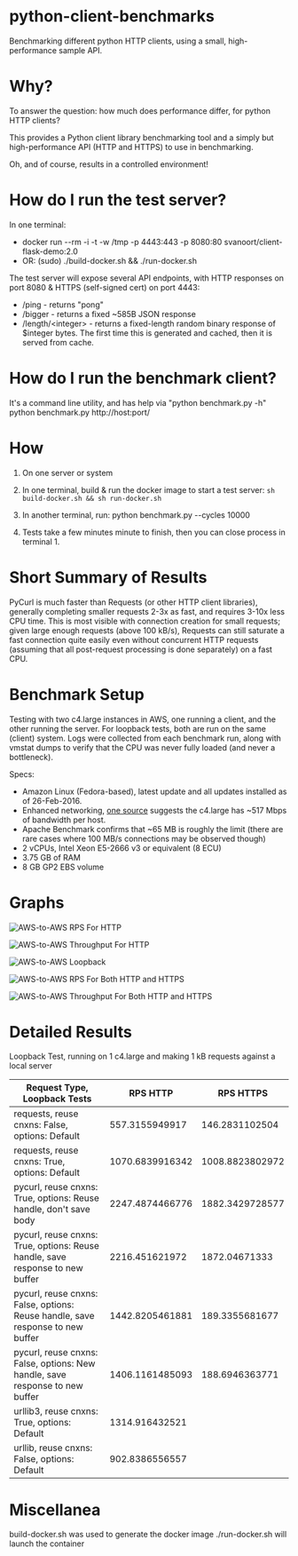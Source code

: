 # python-client-benchmarks

Benchmarking different python HTTP clients, using a small, high-performance sample API. 

# Why?

To answer the question: how much does performance differ, for python HTTP clients?

This provides a Python client library benchmarking tool and a simply but high-performance API (HTTP and HTTPS) to use in benchmarking.

Oh, and of course, results in a controlled environment!

# How do I run the test server?
In one terminal:
* docker run --rm -i -t -w /tmp -p 4443:443 -p 8080:80 svanoort/client-flask-demo:2.0
* OR: (sudo) ./build-docker.sh && ./run-docker.sh

The test server will expose several API endpoints, with HTTP responses on port 8080 & HTTPS (self-signed cert) on port 4443:
* /ping - returns "pong"
* /bigger - returns a fixed ~585B JSON response
* /length/\<integer\> - returns a fixed-length random binary response of $integer bytes. The first time this is generated and cached, then it is served from cache.

# How do I run the benchmark client?
It's a command line utility, and has help via "python benchmark.py -h"
python benchmark.py http://host:port/

# How
1. On one server or system 

1. In one terminal, build & run the docker image to start a test server: `sh build-docker.sh && sh run-docker.sh`
2. In another terminal, run: python benchmark.py --cycles 10000
3. Tests take a few minutes minute to finish, then you can close process in terminal 1. 

# Short Summary of Results

PyCurl is much faster than Requests (or other HTTP client libraries), generally completing smaller requests 2-3x as fast, and requires 3-10x less CPU time.  This is most visible with connection creation for small requests; given large enough requests (above 100 kB/s), Requests can still saturate a fast connection quite easily even without concurrent HTTP requests (assuming that all post-request processing is done separately) on a fast CPU.


# Benchmark Setup

Testing with two c4.large instances in AWS, one running a client, and the other running the server. 
For loopback tests, both are run on the same (client) system. 
Logs were collected from each benchmark run, along with vmstat dumps to verify that the CPU was never fully loaded (and never a bottleneck).

Specs: 

* Amazon Linux (Fedora-based), latest update and all updates installed as of 26-Feb-2016.
* Enhanced networking, [one source](https://developer.washingtonpost.com/pb/blog/post/2015/12/02/running-network-constrained-applications-on-ec2/) suggests the c4.large has ~517 Mbps of bandwidth per host.
* Apache Benchmark confirms that ~65 MB is roughly the limit (there are rare cases where 100 MB/s connections may be observed though)
* 2 vCPUs, Intel Xeon E5-2666 v3 or equivalent (8 ECU)
* 3.75 GB of RAM
* 8 GB GP2 EBS volume

# Graphs

![AWS-to-AWS RPS For HTTP](https://cdn.rawgit.com/svanoort/python-client-benchmarks/full-aws-benchmarks/aws-to-aws-http-rps.png)

![AWS-to-AWS Throughput For HTTP](https://cdn.rawgit.com/svanoort/python-client-benchmarks/full-aws-benchmarks/aws-to-aws-http-throughput.png)

![AWS-to-AWS Loopback](https://cdn.rawgit.com/svanoort/python-client-benchmarks/full-aws-benchmarks/aws-loopback-combined-chart.png)

![AWS-to-AWS RPS For Both HTTP and HTTPS](https://cdn.rawgit.com/svanoort/python-client-benchmarks/full-aws-benchmarks/aws-to-aws-both-rps.png)

![AWS-to-AWS Throughput For Both HTTP and HTTPS](https://cdn.rawgit.com/svanoort/python-client-benchmarks/full-aws-benchmarks/aws-to-aws-both-throughput.png)


# Detailed Results

Loopback  Test, running on 1 c4.large and making 1 kB requests against a local server

| Request Type, Loopback Tests                                                    | RPS HTTP        | RPS HTTPS       |
|---------------------------------------------------------------------------------|-----------------|-----------------|
| requests, reuse cnxns: False,  options: Default                                 | 557.3155949917  | 146.2831102504  |
| requests, reuse cnxns: True,  options: Default                                  | 1070.6839916342 | 1008.8823802972 |
| pycurl, reuse cnxns: True,  options: Reuse handle, don't save body              | 2247.4874466776 | 1882.3429728577 |
| pycurl, reuse cnxns: True,  options: Reuse handle, save response to new buffer  | 2216.451621972  | 1872.04671333   |
| pycurl, reuse cnxns: False,  options: Reuse handle, save response to new buffer | 1442.8205461881 | 189.3355681677  |
| pycurl, reuse cnxns: False,  options: New handle, save response to new buffer   | 1406.1161485093 | 188.6946363771  |
| urllib3, reuse cnxns: True,  options: Default                                   | 1314.916432521  |                 |
| urllib, reuse cnxns: False,  options: Default                                   | 902.8386556557  |                 |


# Miscellanea
build-docker.sh was used to generate the docker image
./run-docker.sh will launch the container